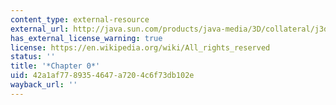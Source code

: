 ```yaml
---
content_type: external-resource
external_url: http://java.sun.com/products/java-media/3D/collateral/j3d_tutorial_ch0.pdf
has_external_license_warning: true
license: https://en.wikipedia.org/wiki/All_rights_reserved
status: ''
title: '*Chapter 0*'
uid: 42a1af77-8935-4647-a720-4c6f73db102e
wayback_url: ''
---
```

